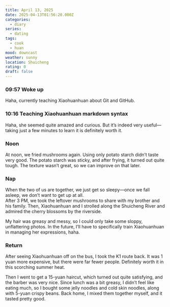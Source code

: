 ```yaml
---
title: April 13, 2025
date: 2025-04-13T01:56:20.000Z
categories:
  - diary
series:
  - dating
tags:
  - cook
  - huan
mood: downcast
weather: sunny
location: Shuicheng
rating: 0
draft: false
---
```


### 09:57 Woke up  

Haha, currently teaching Xiaohuanhuan about Git and GitHub.  

### 10:16 Teaching Xiaohuanhuan markdown syntax  

Haha, she seemed quite amazed and curious. But it’s indeed very useful—taking just a few minutes to learn it is definitely worth it.  

### Noon  

At noon, we fried mushrooms again. Using only potato starch didn’t taste very good. The potato starch was sticky, and after frying, it turned out quite tough. The texture wasn’t great, so we can improve on that later.  

### Nap  

When the two of us are together, we just get so sleepy—once we fall asleep, we don’t want to get up at all.  
After 3 PM, we took the leftover mushrooms to share with my brother and his family. Then, Xiaohuanhuan and I strolled along the Shuicheng River and admired the cherry blossoms by the riverside.  

My hair was greasy and messy, so I could only take some sloppy, unflattering photos. In the future, I’ll have to specifically train Xiaohuanhuan in managing her expressions, haha.  

### Return  

After seeing Xiaohuanhuan off on the bus, I took the K1 route back. It was 1 yuan more expensive, but there were far fewer people. Definitely worth it in this scorching summer heat.

Then I went to get a 15-yuan haircut, which turned out quite satisfying, and the barber was very nice. Since lunch was a bit greasy, I didn’t feel like eating much, so I bought some jelly noodles and cold skin noodles, along with 5-yuan crispy beans. Back home, I mixed them together myself, and it tasted pretty good.

